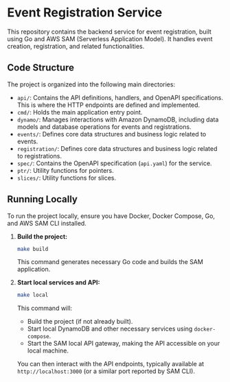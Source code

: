 # Event Registration Service

This repository contains the backend service for event registration, built using Go and AWS SAM (Serverless Application Model). It handles event creation, registration, and related functionalities.

## Code Structure

The project is organized into the following main directories:

-   `api/`: Contains the API definitions, handlers, and OpenAPI specifications. This is where the HTTP endpoints are defined and implemented.
-   `cmd/`: Holds the main application entry point.
-   `dynamo/`: Manages interactions with Amazon DynamoDB, including data models and database operations for events and registrations.
-   `events/`: Defines core data structures and business logic related to events.
-   `registration/`: Defines core data structures and business logic related to registrations.
-   `spec/`: Contains the OpenAPI specification (`api.yaml`) for the service.
-   `ptr/`: Utility functions for pointers.
-   `slices/`: Utility functions for slices.

## Running Locally

To run the project locally, ensure you have Docker, Docker Compose, Go, and AWS SAM CLI installed.

1.  **Build the project:**
    ```bash
    make build
    ```
    This command generates necessary Go code and builds the SAM application.

2.  **Start local services and API:**
    ```bash
    make local
    ```
    This command will:
    -   Build the project (if not already built).
    -   Start local DynamoDB and other necessary services using `docker-compose`.
    -   Start the SAM local API gateway, making the API accessible on your local machine.

    You can then interact with the API endpoints, typically available at `http://localhost:3000` (or a similar port reported by SAM CLI).

